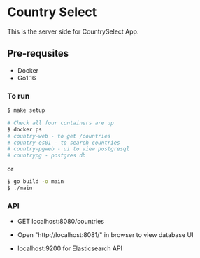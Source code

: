 # Country Select

This is the server side for CountrySelect App.

## Pre-requsites

- Docker
- Go1.16

### To run

```sh
$ make setup

# Check all four containers are up
$ docker ps
# country-web - to get /countries
# country-es01 - to search countries
# country-pgweb - ui to view postgresql
# countrypg - postgres db
```

or

```sh
$ go build -o main
$ ./main
```

### API

- GET localhost:8080/countries

- Open "http://localhost:8081/" in browser to view database UI

- localhost:9200 for Elasticsearch API
